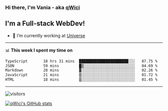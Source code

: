 ### Hi there, I'm Vania - aka [qWici][website]

## I'm a Full-stack WebDev!
- 🔭 I’m currently working at [Universe][universe]

---

📊 **This week I spent my time on**
<!--START_SECTION:waka-->

```txt
TypeScript       18 hrs 31 mins  ██████████████████████░░░   87.75 %
JSON             59 mins         █▒░░░░░░░░░░░░░░░░░░░░░░░   04.69 %
Markdown         28 mins         ▓░░░░░░░░░░░░░░░░░░░░░░░░   02.26 %
JavaScript       21 mins         ▒░░░░░░░░░░░░░░░░░░░░░░░░   01.72 %
HTML             18 mins         ▒░░░░░░░░░░░░░░░░░░░░░░░░   01.45 %
```

<!--END_SECTION:waka-->

---

![visitors](https://visitor-badge.glitch.me/badge?page_id=qWici)


[![qWici's GitHub stats](https://github-readme-stats.vercel.app/api?username=qWici)](https://github.com/qWici/github-readme-stats)

[website]: https://devkucher.com
[twitter]: https://twitter.com/KucherDev
[linkedin]: https://www.linkedin.com/in/ivankucher
[universe]: https://universeapps.limited
